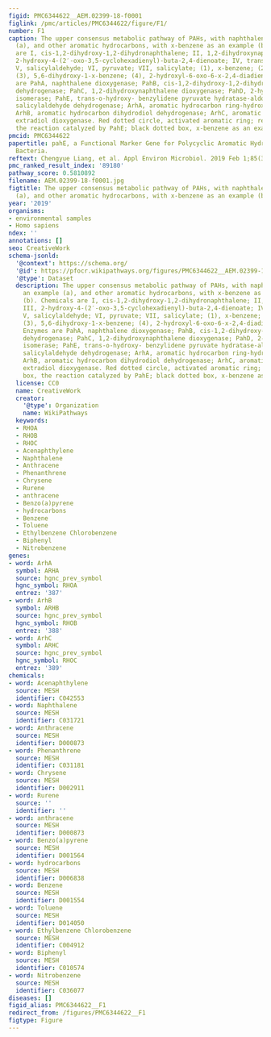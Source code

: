 ```yaml
---
figid: PMC6344622__AEM.02399-18-f0001
figlink: /pmc/articles/PMC6344622/figure/F1/
number: F1
caption: The upper consensus metabolic pathway of PAHs, with naphthalene as an example
  (a), and other aromatic hydrocarbons, with x-benzene as an example (b). Chemicals
  are I, cis-1,2-dihydroxy-1,2-dihydronaphthalene; II, 1,2-dihydroxynaphthalene; III,
  2-hydroxy-4-(2′-oxo-3,5-cyclohexadienyl)-buta-2,4-dienoate; IV, trans-o-hydroxybenzylidenepyruvate;
  V, salicylaldehyde; VI, pyruvate; VII, salicylate; (1), x-benzene; (2), cis-5,6-dihydroxy-5,6-dihydro-1-x-benzene;
  (3), 5,6-dihydroxy-1-x-benzene; (4), 2-hydroxyl-6-oxo-6-x-2,4-diadienic acid. Enzymes
  are PahA, naphthalene dioxygenase; PahB, cis-1,2-dihydroxy-1,2-dihydronaphthalene
  dehydrogenase; PahC, 1,2-dihydroxynaphthalene dioxygenase; PahD, 2-hydroxychromene-2-carboxylate
  isomerase; PahE, trans-o-hydroxy- benzylidene pyruvate hydratase-aldolase; PahF,
  salicylaldehyde dehydrogenase; ArhA, aromatic hydrocarbon ring-hydroxylating dioxygenase;
  ArhB, aromatic hydrocarbon dihydrodiol dehydrogenase; ArhC, aromatic hydrocarbon
  extradiol dioxygenase. Red dotted circle, activated aromatic ring; red dotted box,
  the reaction catalyzed by PahE; black dotted box, x-benzene as an example.
pmcid: PMC6344622
papertitle: pahE, a Functional Marker Gene for Polycyclic Aromatic Hydrocarbon-Degrading
  Bacteria.
reftext: Chengyue Liang, et al. Appl Environ Microbiol. 2019 Feb 1;85(3):e02399-18.
pmc_ranked_result_index: '89180'
pathway_score: 0.5810892
filename: AEM.02399-18-f0001.jpg
figtitle: The upper consensus metabolic pathway of PAHs, with naphthalene as an example
  (a), and other aromatic hydrocarbons, with x-benzene as an example (b)
year: '2019'
organisms:
- environmental samples
- Homo sapiens
ndex: ''
annotations: []
seo: CreativeWork
schema-jsonld:
  '@context': https://schema.org/
  '@id': https://pfocr.wikipathways.org/figures/PMC6344622__AEM.02399-18-f0001.html
  '@type': Dataset
  description: The upper consensus metabolic pathway of PAHs, with naphthalene as
    an example (a), and other aromatic hydrocarbons, with x-benzene as an example
    (b). Chemicals are I, cis-1,2-dihydroxy-1,2-dihydronaphthalene; II, 1,2-dihydroxynaphthalene;
    III, 2-hydroxy-4-(2′-oxo-3,5-cyclohexadienyl)-buta-2,4-dienoate; IV, trans-o-hydroxybenzylidenepyruvate;
    V, salicylaldehyde; VI, pyruvate; VII, salicylate; (1), x-benzene; (2), cis-5,6-dihydroxy-5,6-dihydro-1-x-benzene;
    (3), 5,6-dihydroxy-1-x-benzene; (4), 2-hydroxyl-6-oxo-6-x-2,4-diadienic acid.
    Enzymes are PahA, naphthalene dioxygenase; PahB, cis-1,2-dihydroxy-1,2-dihydronaphthalene
    dehydrogenase; PahC, 1,2-dihydroxynaphthalene dioxygenase; PahD, 2-hydroxychromene-2-carboxylate
    isomerase; PahE, trans-o-hydroxy- benzylidene pyruvate hydratase-aldolase; PahF,
    salicylaldehyde dehydrogenase; ArhA, aromatic hydrocarbon ring-hydroxylating dioxygenase;
    ArhB, aromatic hydrocarbon dihydrodiol dehydrogenase; ArhC, aromatic hydrocarbon
    extradiol dioxygenase. Red dotted circle, activated aromatic ring; red dotted
    box, the reaction catalyzed by PahE; black dotted box, x-benzene as an example.
  license: CC0
  name: CreativeWork
  creator:
    '@type': Organization
    name: WikiPathways
  keywords:
  - RHOA
  - RHOB
  - RHOC
  - Acenaphthylene
  - Naphthalene
  - Anthracene
  - Phenanthrene
  - Chrysene
  - Rurene
  - anthracene
  - Benzo(a)pyrene
  - hydrocarbons
  - Benzene
  - Toluene
  - Ethylbenzene Chlorobenzene
  - Biphenyl
  - Nitrobenzene
genes:
- word: ArhA
  symbol: ARHA
  source: hgnc_prev_symbol
  hgnc_symbol: RHOA
  entrez: '387'
- word: ArhB
  symbol: ARHB
  source: hgnc_prev_symbol
  hgnc_symbol: RHOB
  entrez: '388'
- word: ArhC
  symbol: ARHC
  source: hgnc_prev_symbol
  hgnc_symbol: RHOC
  entrez: '389'
chemicals:
- word: Acenaphthylene
  source: MESH
  identifier: C042553
- word: Naphthalene
  source: MESH
  identifier: C031721
- word: Anthracene
  source: MESH
  identifier: D000873
- word: Phenanthrene
  source: MESH
  identifier: C031181
- word: Chrysene
  source: MESH
  identifier: D002911
- word: Rurene
  source: ''
  identifier: ''
- word: anthracene
  source: MESH
  identifier: D000873
- word: Benzo(a)pyrene
  source: MESH
  identifier: D001564
- word: hydrocarbons
  source: MESH
  identifier: D006838
- word: Benzene
  source: MESH
  identifier: D001554
- word: Toluene
  source: MESH
  identifier: D014050
- word: Ethylbenzene Chlorobenzene
  source: MESH
  identifier: C004912
- word: Biphenyl
  source: MESH
  identifier: C010574
- word: Nitrobenzene
  source: MESH
  identifier: C036077
diseases: []
figid_alias: PMC6344622__F1
redirect_from: /figures/PMC6344622__F1
figtype: Figure
---
```

